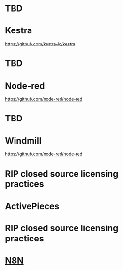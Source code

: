 # TBD
# Kestra
https://github.com/kestra-io/kestra

# TBD
# Node-red
https://github.com/node-red/node-red

# TBD
# Windmill
https://github.com/node-red/node-red

# RIP closed source licensing practices
# [ActivePieces](./activePieces/README.md)

# RIP closed source licensing practices
# [N8N](./n8n/README.md)
